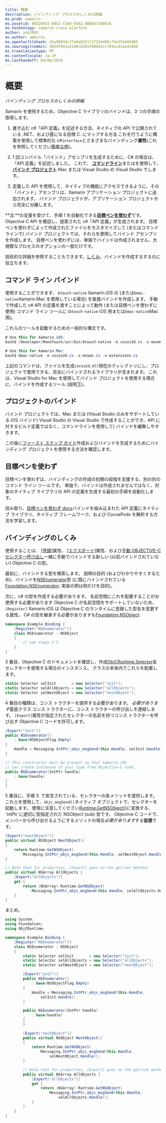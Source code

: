 ```yaml
---
title: 概要
description: バインディング プロセスのしくみの詳細
ms.prod: xamarin
ms.assetid: 9EE288C5-8952-C5A9-E542-0BD847300EC6
ms.technology: xamarin-cross-platform
author: asb3993
ms.author: amburns
ms.openlocfilehash: d1a90934cf7a9a832172f32ed95cf3e254e04385
ms.sourcegitcommit: 945df041e2180cb20af08b83cc703ecd1aedc6b0
ms.translationtype: MT
ms.contentlocale: ja-JP
ms.lasthandoff: 04/04/2018
---
```

# <a name="overview"></a>概要

_バインディング プロセスのしくみの詳細_

Xamarin を使用するため、Objective C ライブラリのバインドは、3 つの手順の取得します。

1. 書き込む c#「API 定義」を記述する方法、ネイティブの API で公開されている .NET、および基になる目標 C. にマップする方法 これを行うように構築を使用して標準的な c#`interface`とさまざまなバインディング**属性**(これを参照してください[簡単な例](~/cross-platform/macios/binding/objective-c-libraries.md#Binding_an_API))。

2. 1 回コンパイル「バインド」アセンブリを生成するために、C# の場合は、「API 定義」を記述しました。 これで、 [**コマンドライン**](#commandline)またはを使用して、 [**バインド プロジェクト**](#bindingproject) Mac または Visual Studio の Visual Studio でします。

3. 定義した API を使用して、ネイティブの機能にアクセスできるように、その「バインド」アセンブリは、Xamarin アプリケーション プロジェクトに追加されます。
  バインド プロジェクトが、アプリケーション プロジェクトから完全に分離します。

**注:**の支援を受けて、手順 1 を自動化できる[**目標ペンを使わず**](#objectivesharpie)です。 Objective C API を確認し、提案された c#「API 定義」が生成されます。 目標ペンを使わずによって作成されたファイルをカスタマイズして (またはコマンド ラインで) バインド プロジェクトでは、それらを使用してバインド アセンブリを作成します。 目標ペンを使わずには、単独でバインドは作成されません、大規模なプロセスのオプションの一部だけです。

技術的な詳細を参照することもできます。[しくみ](#howitworks)、バインドを作成するするのに役立ちます。

<a name="Command_Line_Bindings" /><a name="commandline" />

## <a name="command-line-bindings"></a>コマンド ライン バインド

使用することができます、 `btouch-native` Xamarin.iOS の (または`bmac-native`Xamarin.Mac を使用している場合) を直接バインドを作成します。 手動で作成した c# API の定義を渡すことによって動作 (または目標ペンを使わずに使用) コマンド ライン ツールに (`btouch-native` iOS 用または`bmac-native`Mac 用)。


これらのツールを起動するための一般的な構文です。

```csharp
# Use this for Xamarin.iOS:
bash$ /Developer/MonoTouch/usr/bin/btouch-native -e cocos2d.cs -s:enums.cs -x:extensions.cs
```

```csharp
# Use this for Xamarin.Mac:
bash$ bmac-native -e cocos2d.cs -s:enums.cs -x:extensions.cs
```

上記のコマンドは、ファイルを生成`cocos2d.dll`現在のディレクトリにし、プロジェクトで使用できる、完全にバインドされるライブラリが含まれます。 これは、Visual Studio for Mac を使用してバインド プロジェクトを使用する場合に、バインドを作成するツール (説明[下](#bindingproject))。


<a name="bindingproject" />

## <a name="binding-project"></a>プロジェクトのバインド

バインド プロジェクトでは、Mac または (Visual Studio のみをサポートしている iOS バインド) Visual Studio の Visual Studio で作成することができ、API に対するビルド定義ではなく、コマンドラインを使用して) バインドを編集しやすきます。

この後に[ファースト ステップ ガイド](~/cross-platform/macios/binding/objective-c-libraries.md#Getting_Started)作成およびバインドを生成するためにバインディング プロジェクトを使用する方法を確認します。

<a name="objectivesharpie" />

## <a name="objective-sharpie"></a>目標ペンを使わず

目標ペンを使わずは、バインディングの作成の初期の段階を支援する、別の別のコマンド ライン ツールです。 単独で、バインドは作成されませんではなく、対象のネイティブ ライブラリの API の定義を生成する最初の手順を自動化します。

読み取り、[目標ペンを使わず docs](~/cross-platform/macios/binding/objective-sharpie/index.md)バインドを組み込まれた API 定義にネイティブ ライブラリ、ネイティブ フレームワーク、および CocoaPods を解析する方法を学習します。

<a name="howitworks" />

## <a name="how-binding-works"></a>バインディングのしくみ

使用することは、 [[登録]](https://developer.xamarin.com/api/type/Foundation.RegisterAttribute/)属性、 [[エクスポート]](https://developer.xamarin.com/api/type/Foundation.ExportAttribute/)属性、および[手動 OBJECTIVE-C セレクター呼び出し](~/ios/internals/objective-c-selectors.md)一緒に手動でバインドする新しい (以前バインドされていない) Objective C の型。

最初に、バインドする型を検索します。 説明の目的 (およびわかりやすくするため)、バインドを[NSEnumerator](http://developer.apple.com/iphone/library/documentation/Cocoa/Reference/Foundation/Classes/NSEnumerator_Class/Reference/Reference.html)型 (に既にバインドされている[Foundation.NSEnumerator](https://developer.xamarin.com/api/type/Foundation.NSEnumerator/); 実装の例は例だけを目的)。

次に、c# の型を作成する必要があります。 名前空間にこれを配置することがお使用する必要があります Objective C が名前空間をサポートしていないため、 `[Register]` Xamarin.iOS は Objective C のランタイムに登録した型名を変更する属性。 C# の型を継承する必要がありますも[Foundation.NSObject](https://developer.xamarin.com/api/type/Foundation.NSObject/):

```csharp
namespace Example.Binding {
    [Register("NSEnumerator")]
    class NSEnumerator : NSObject
    {
        // see steps 3-5
    }
}
```

3 番目、Objective C のドキュメントを確認し、作成[ObjCRuntime.Selector](https://developer.xamarin.com/api/type/ObjCRuntime.Selector/)各セレクターを使用する場合のインスタンス。 クラスの本体内でこれらを配置します。

```csharp
static Selector selInit       = new Selector("init");
static Selector selAllObjects = new Selector("allObjects");
static Selector selNextObject = new Selector("nextObject");
```

4 番目の種類は、コンス トラクターを提供する必要があります。 *必要があります*基底クラス コンス トラクターに、コンス トラクターの呼び出しを連結します。 `[Export]`属性が指定されたセレクターの名前を持つコンス トラクターを呼び出す Objective C コードを許可します。

```csharp
[Export("init")]
public NSEnumerator()
    : base(NSObjectFlag.Empty)
{
    Handle = Messaging.IntPtr_objc_msgSend(this.Handle, selInit.Handle);
}
```

```csharp
// This constructor must be present so that Xamarin.iOS
// can create instances of your type from Objective-C code.
public NSEnumerator(IntPtr handle)
    : base(handle)
{
}
```

5 番目に、手順 3. で宣言されている、セレクターの各メソッドを提供します。 これらを使用して、`objc_msgSend()`ネイティブ オブジェクトで、セレクターを起動します。 使用に注意してください[Runtime.GetNSObject()](https://developer.xamarin.com/api/member/ObjCRuntime.Runtime.GetNSObject/(System.IntPtr))に変換する、`IntPtr`に適切に型指定された`NSObject`(sub) 型です。 Objective C コードで、メンバーから呼び出せるようにするメソッドの場合*必要があります*する**仮想**です。

```csharp
[Export("nextObject")]
public virtual NSObject NextObject()
{
    return Runtime.GetNSObject(
        Messaging.IntPtr_objc_msgSend(this.Handle, selNextObject.Handle));
}
```

```csharp
// Note that for properties, [Export] goes on the get/set method:
public virtual NSArray AllObjects {
    [Export("allObjects")]
    get {
        return (NSArray) Runtime.GetNSObject(
            Messaging.IntPtr_objc_msgSend(this.Handle, selAllObjects.Handle));
    }
}
```

まとめ。

```csharp
using System;
using Foundation;
using ObjCRuntime;

namespace Example.Binding {
    [Register("NSEnumerator")]
    class NSEnumerator : NSObject
    {
        static Selector selInit       = new Selector("init");
        static Selector selAllObjects = new Selector("allObjects");
        static Selector selNextObject = new Selector("nextObject");

        [Export("init")]
        public NSEnumerator()
            : base(NSObjectFlag.Empty)
        {
            Handle = Messaging.IntPtr_objc_msgSend(this.Handle,
                selInit.Handle);
        }

        public NSEnumerator(IntPtr handle)
            : base(handle)
        {
        }

        [Export("nextObject")]
        public virtual NSObject NextObject()
        {
            return Runtime.GetNSObject(
                Messaging.IntPtr_objc_msgSend(this.Handle,
                    selNextObject.Handle));
        }

        // Note that for properties, [Export] goes on the get/set method:
        public virtual NSArray AllObjects {
            [Export("allObjects")]
            get {
                return (NSArray) Runtime.GetNSObject(
                    Messaging.IntPtr_objc_msgSend(this.Handle,
                        selAllObjects.Handle));
            }
        }
    }
}
```

